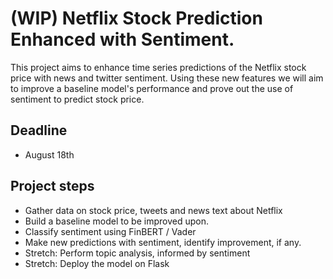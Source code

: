 # (WIP) Netflix Stock Prediction Enhanced with Sentiment.
This project aims to enhance time series predictions of the Netflix stock price with news and twitter sentiment. Using these new features we will aim to improve a baseline model's performance and prove out the use of sentiment to predict stock price.

## Deadline
- August 18th

## Project steps
- Gather data on stock price, tweets and news text about Netflix
- Build a baseline model to be improved upon.
- Classify sentiment using FinBERT / Vader
- Make new predictions with sentiment, identify improvement, if any.
- Stretch: Perform topic analysis, informed by sentiment
- Stretch: Deploy the model on Flask
